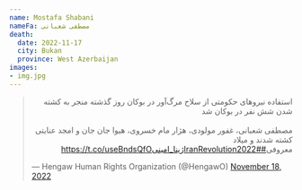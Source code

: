 ```yaml
---
name: Mostafa Shabani
nameFa: مصطفی شعبانی
death:
  date: 2022-11-17
  city: Bukan
  province: West Azerbaijan
images:
- img.jpg
---
```


<blockquote class="twitter-tweet"><p lang="fa" dir="rtl">استفاده نیروهای حکومتی از سلاح مرگ‌آور در بوکان روز گذشته منجر به کشته‌ شدن شش نفر در بوکان شد<br><br>مصطفی شعبانی، غفور مولودی، هژار مام خسروی، هیوا جان جان و امجد عنایتی کشته شدند و میلاد معروفی<a href="https://twitter.com/hashtag/IranRevolution2022?src=hash&amp;ref_src=twsrc%5Etfw">#IranRevolution2022</a><a href="https://twitter.com/hashtag/%DA%98%DB%8C%D9%86%D8%A7_%D8%A7%D9%85%DB%8C%D9%86%DB%8C?src=hash&amp;ref_src=twsrc%5Etfw">#ژینا_امینی</a><a href="https://t.co/useBndsQfO">https://t.co/useBndsQfO</a></p>&mdash; Hengaw Human Rights Organization (@HengawO) <a href="https://twitter.com/HengawO/status/1593620656314359808?ref_src=twsrc%5Etfw">November 18, 2022</a></blockquote> <script async src="https://platform.twitter.com/widgets.js" charset="utf-8"></script>